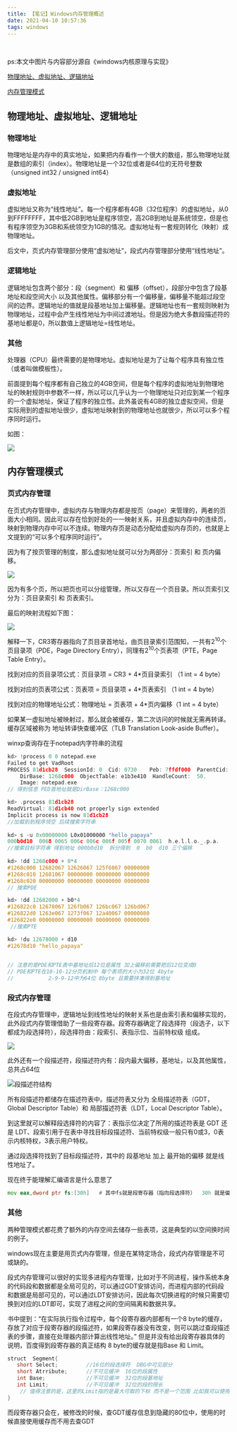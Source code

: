 ```yaml
---
title: 【笔记】Windows内存管理概述
date: 2021-04-10 10:57:36
tags: windows
---
```


​	<!-- more -->

ps:本文中图片与内容部分源自《windows内核原理与实现》

[物理地址、虚拟地址、逻辑地址](#物理地址、虚拟地址、逻辑地址)

[内存管理模式](#内存管理模式)



## 物理地址、虚拟地址、逻辑地址

### 物理地址

物理地址是内存中的真实地址，如果把内存看作一个很大的数组，那么物理地址就是数组的索引（index）。物理地址是一个32位或者是64位的无符号整数（unsigned int32 / unsigned int64）

### 虚拟地址

虚拟地址又称为“线性地址”。每一个程序都有4GB（32位程序）的虚拟地址，从0到FFFFFFFF，其中低2GB到地址是程序领空，高2GB到地址是系统领空，但是也有程序领空为3GB和系统领空为1GB的情况。虚拟地址有一套规则转化（映射）成物理地址。

后文中，页式内存管理部分使用“虚拟地址”，段式内存管理部分使用“线性地址”。

### 逻辑地址

逻辑地址包含两个部分：段（segment）和 偏移（offset），段部分中包含了段基地址和段空间大小 以及其他属性。偏移部分有一个偏移量，偏移量不能超过段空间的边界。逻辑地址的值就是段基地址加上偏移量。逻辑地址也有一套规则映射为物理地址，过程中会产生线性地址为中间过渡地址。但是因为绝大多数段描述符的基地址都是0，所以数值上逻辑地址=线性地址。

### 其他



处理器（CPU）最终需要的是物理地址。虚拟地址是为了让每个程序具有独立性（或者叫做模板性）。

前面提到每个程序都有自己独立的4GB空间，但是每个程序的虚拟地址到物理地址的映射规则中参数不一样，所以可以几乎认为一个物理地址只对应到某一个程序的一个虚拟地址，保证了程序的独立性。此外虽说有4GB的独立虚拟空间，但是实际用到的虚拟地址很少，虚拟地址映射到的物理地址也就很少，所以可以多个程序同时运行。

如图：

![](https://i.loli.net/2021/04/10/ekAwS9oIisgOlUM.png)

## 内存管理模式

### 页式内存管理

在页式内存管理中，虚拟内存与物理内存都是按页（page）来管理的，两者的页面大小相同。因此可以存在恰到好处的一一映射关系，并且虚拟内存中的连续页，映射到物理内存中可以不连续。物理内存页是动态分配给虚拟内存页的，也就是上文提到的“可以多个程序同时运行”。

因为有了按页管理的制度，那么虚拟地址就可以分为两部分：页索引 和 页内偏移。

![](https://i.loli.net/2021/04/10/Fw6cRekTqnmr75M.png)

因为有多个页，所以把页也可以分组管理，所以又存在一个页目录。所以页索引又分为：页目录索引 和 页表索引。

最后的映射流程如下图：



![](https://i.loli.net/2021/04/10/P3nrY8EDXjCy1Ke.png)

解释一下，CR3寄存器指向了页目录首地址，由页目录索引范围知，一共有2<sup>10</sup>个页目录项（PDE，Page Directory Entry），同理有2<sup>10</sup>个页表项（PTE，Page Table Entry）。

找到对应的页目录项公式：页目录项 = CR3 + 4*页目录索引 （1 int = 4 byte）

找到对应的页表项公式：页表项 = 页目录项 + 4*页表索引 （1 int = 4 byte）

找到对应的物理地址公式：物理地址 = 页表项 + 4*页内偏移（1 int = 4 byte）

如果某一虚拟地址被映射过，那么就会被缓存，第二次访问的时候就无需再转译。缓存区域被称为 地址转译快查缓冲区（TLB Translation Look-aside Buffer）。

winxp查询存在于notepad内字符串的流程

```c
kd> !process 0 0 notepad.exe
Failed to get VadRoot
PROCESS 81d1cb28  SessionId: 0  Cid: 0730    Peb: 7ffdf000  ParentCid: 0638
    DirBase: 1268c000  ObjectTable: e1b3e410  HandleCount:  50.
    Image: notepad.exe
// 得到信息 PED首地址就是DirBase：1268c000

kd> .process 81d1cb28
ReadVirtual: 81d1cb40 not properly sign extended
Implicit process is now 81d1cb28
//加载到到程序领空 后续搜索字符串
    
kd> s -u 0x00000000 L0x01000000 "hello_papaya"
000b0d10  0068 0065 006c 006c 006f 005f 0070 0061  h.e.l.l.o._.p.a.
//搜索目标字符串 得到地址 000b0d10  拆分得到  0  b0  d10 三个偏移
    
kd> !dd 1268c000 + 0*4
#1268c000 12682067 12626067 125f6067 00000000
#1268c010 12681067 00000000 00000000 00000000
#1268c020 00000000 00000000 00000000 00000000
// 搜索PDE

kd> !dd 12682000 + b0*4
#126822c0 12678067 126fb067 126bc067 126bd067
#126822d0 1263e067 1273f067 12a40067 00000080
#126822e0 00000000 00000000 00000000 00000000
 //搜索PTE

kd> !du 12678000 + d10
#12678d10 "hello_papaya"

    
// 注意的是PDE和PTE表中基地址后12位是属性 加上偏移前需要把后12位变成0
// PDE和PTE在10-10-12分页机制中 每个表项的大小为32位 4byte   
//           2-9-9-12中为64位 8byte 且需要拼凑得到基地址
```



###  段式内存管理

在段式内存管理中，逻辑地址到线性地址的映射关系也是由索引表和偏移实现的，此外段式内存管理借助了一些段寄存器。段寄存器确定了段选择符（段选子，以下都成为段选择符），段选择符由：段索引、表指示位、当前特权级 组成。

![](https://i.loli.net/2021/04/10/h6D1XAqnuQlC4Lm.png)

此外还有一个段描述符，段描述符内有：段内最大偏移，基地址，以及其他属性，总共占64位

![段描述符结构](https://i.loli.net/2021/04/11/eyUku8lbE7IL9Nm.png)

所有段描述符都储存在描述符表中。描述符表又分为 全局描述符表（GDT，Global Descriptor Table）和 局部描述符表（LDT，Local Descriptor Table）。

到这里就可以解释段选择符的内容了：表指示位决定了所用的描述符表是 GDT 还是 LDT、段索引用于在表中寻找目标段描述符、当前特权级一般只有0或3，0表示内核特权，3表示用户特权。

通过段选择符找到了目标段描述符，其中的 段基地址 加上 最开始的偏移 就是线性地址了。

现在终于能理解汇编语言是什么意思了

```asm
mov eax,dword ptr fs:[30h]   # 其中fs就是段寄存器（指向段选择符）  30h 就是偏移
```

### 其他

两种管理模式都花费了额外的内存空间去储存一些表项，这是典型的以空间换时间的例子。

windows现在主要是用页式内存管理，但是在某特定场合，段式内存管理是不可或缺的。

段式内存管理可以很好的实现多进程内存管理，比如对于不同进程，操作系统本身的代码段和数据都是全局可见的，可以通过GDT安排访问，而进程内部的代码段和数据是局部可见的，可以通过LDT安排访问，因此每次切换进程的时候只需要切换到对应的LDT即可，实现了进程之间的空间隔离和数据共享。

书中提到：“在实际执行指令过程中，每个段寄存器内部都有一个8 byte的缓存，存放了对应于段寄存器的段描述符，如果段寄存器没有改变，则可以跳过查段描述表的步骤，直接在处理器内部计算出线性地址。”  但是并没有给出段寄存器具体的说明，百度得到段寄存器的真正结构   8 byte的缓存就是指Base 和 Limit。

```cpp
struct  Segment{
   short Select;         //16位的段选择符  DBG中可见部分
   short Atrribute;      //不可见缓冲  16位的段属性
   int Base;             //不可见缓冲  32位的段基地址
   int Limit;            //不可见缓冲  32位的段的限长
    // 值得注意的是，这里的Limit指的是最大可取的下标 而不是一个范围 比如我可以使用 fs:[Limit]
}
```

而段寄存器只会在，被修改的时候，查GDT缓存信息到隐藏的80位中，使用的时候直接使用缓存而不用去查GDT







